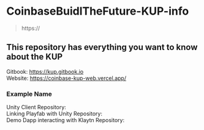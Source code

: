 # CoinbaseBuidlTheFuture-KUP-info <br/>
> https://
## This repository has everything you want to know about the KUP<br/>
Gitbook: https://kup.gitbook.io <br/>
Website: https://coinbase-kup-web.vercel.app/ <br/>

### **Example Name**<br/>
Unity Client Repository: <br/>
Linking Playfab with Unity Repository: <br/>
Demo Dapp interacting with Klaytn Repository: <br/>
